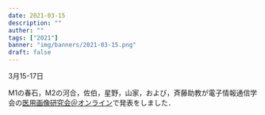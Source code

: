 ```yaml
---
date: 2021-03-15
description: ""
auther: ""
tags: ["2021"]
banner: "img/banners/2021-03-15.png"
draft: false
---
```


3月15-17日

M1の春石，M2の河合，佐伯，星野，山家，および，斉藤助教が電子情報通信学会の[医用画像研究会＠オンライン](https://www.ieice.org/ken/program/index.php?tgs_regid=9efb9b3f3db616f74d2c5cbfdd46e2bef81e99486af6721adafde5e5e669adfc&tgid=IEICE-MI)で発表をしました．​

<!--more-->